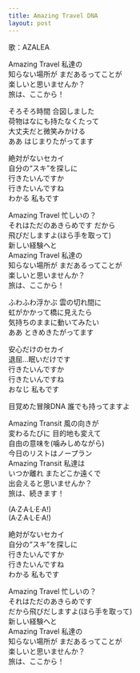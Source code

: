 ```yaml
---
title: Amazing Travel DNA
layout: post
---
```

歌：AZALEA

<p>Amazing Travel 私達の<br />
知らない場所が まだあるってことが<br />
楽しいと思いませんか？<br />
旅は、ここから！</p>

<p><a class="hanamaru">そろそろ時間 合図しました<br />
荷物はなにも持たなくたって</a><br />
<a class="dia">大丈夫だと微笑みかける<br />
ああ はじまりたがってます</a></p>

<p><a class="kanan">絶対がないセカイ<br />
自分の“スキ”を探しに</a><br />
<a class="hanamaru">行きたいんですか</a><br />
<a class="dia">行きたいんですね</a><br />
<a class="kanan">わかる</a> 私もです</p>

<p>Amazing Travel 忙しいの？<br />
それはただのあきらめです だから<br />
飛びだしますよ<a class="hanamaru">(ほら手を取って)</a><br />
新しい経験へと<br />
Amazing Travel 私達の<br />
知らない場所が まだあるってことが<br />
楽しいと思いませんか？<br />
旅は、ここから！</p>

<p><a class="kanan">ふわふわ浮かぶ 雲の切れ間に<br />
虹がかかって橋に見えたら</a><br />
<a class="dia">気持ちのままに動いてみたい<br />
ああ ときめきたがってます</a></p>

<p><a class="hanamaru">安心だけのセカイ<br />
退屈…眠いだけです</a><br />
<a class="kanan">行きたいんですか</a><br />
<a class="dia">行きたいんですね</a><br />
<a class="hanamaru">おなじ</a> 私もです</p>

<p>目覚めた冒険DNA 誰でも持ってますよ</p>

<p>Amazing Transit 風の向きが<br />
変わるたびに 目的地も変えて<br />
自由の意味を<a class="kanan">(噛みしめながら)</a><br />
今日のリストはノープラン<br />
Amazing Transit 私達は<br />
いつか離れ またどこか遠くで<br />
出会えると思いませんか？<br />
旅は、続きます！</p>

<p>(A·Z·A·L·E·A!)<br />
(A·Z·A·L·E·A!)</p>

<p><a class="dia">絶対がないセカイ<br />
自分の“スキ”を探しに</a><br />
<a class="hanamaru">行きたいんですか</a><br />
<a class="kanan">行きたいんですね</a><br />
<a class="dia">わかる</a> 私もです</p>


<p>Amazing Travel 忙しいの？<br />
それはただのあきらめです<br />
だから飛びだしますよ<a class="dia">(ほら手を取って)</a><br />
新しい経験へと<br />
Amazing Travel 私達の<br />
知らない場所が まだあるってことが<br />
楽しいと思いませんか？<br />
旅は、ここから！</p>